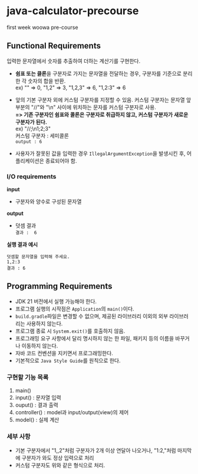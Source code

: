 # java-calculator-precourse

first week woowa pre-course

## Functional Requirements

입력한 문자열에서 숫자를 추출하여 더하는 계산기를 구현한다.

- **쉼표 또는 클론**을 구분자로 가지는 문자열을 전달하는 경우, 구분자를 기준으로 분리한 각 숫자의 합을 반환.      
  ex)  "" => 0, "1,2" => 3, "1,2,3" => 6, "1,2:3" => 6

- 앞의 기본 구분자 외에 커스텀 구분자를 지정할 수 있음. 커스텀 구분자는 문자열 앞부분의 "//"와 "\n" 사이에 위치하는 문자를 커스텀 구분자로 사용.   
  **=> 기존 구분자인 쉼표와 콜론은 구분자로 취급하지 않고, 커스텀 구분자가 새로운 구분자가 된다.**    
  ex)  "//;\n1;2;3"      
  커스텀 구분자 : 세미콜론   
  ```output : 6```

- 사용자가 잘못된 값을 입력한 경우 ```IllegalArgumentException```을 발생시킨 후, 어플리케이션은 종료되어야 함.

### I/O requirements

**input**

- 구분자와 양수로 구성된 문자열

**output**

- 덧셈 결과    
  ```결과 :  6```

**실행 결과 예시**

```
덧셈할 문자열을 입력해 주세요.   
1,2:3    
결과 : 6    
```

## Programming Requirements

- JDK 21 버전에서 실행 가능해야 한다.
- 프로그램 실행의 시작점은 ```Application```의 ```main()```이다.
- ```build.gradle```파일은 변경할 수 없으며, 제공된 라이브러리 이외의 외부 라이브러리는 사용하지 않는다.
- 프로그램 종료 시 ```System.exit()```를 호출하지 않음.
- 프로그래밍 요구 사항에서 달리 명시하지 않는 한 파일, 패키지 등의 이름을 바꾸거나 이동하지 않는다.
- 자바 코드 컨벤션을 지키면서 프로그래밍한다.
- 기본적으로 ```Java Style Guide```를 원칙으로 한다.

### 구현할 기능 목록

1. main()
2. input() : 문자열 입력
3. ouput() : 결과 출력
4. controller() : model과 input/output(view)의 제어
5. model() : 실제 계산

### 세부 사항

- 기본 구분자에서 "1,,2"처럼 구분자가 2개 이상 연달아 나오거나, "1:2,"처럼 마지막에 구분자가 와도 정상 입력으로 처리
- 커스텀 구분자도 위와 같은 형식으로 처리.
